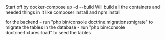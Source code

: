 Start off by 
    docker-compose up -d --build
Will build all the containers and needed things in it like composer install and npm install

for the backend 
    - run "php bin/console doctrine:migrations:migrate" to migrate the tables in the database
    - run "php bin/console doctrine:fixtures:load" to seed the tables

